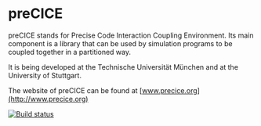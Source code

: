# preCICE #

preCICE stands for Precise Code Interaction Coupling Environment. Its main component is a library that can be used by simulation programs to be coupled together in a partitioned way.

It is being developed at the Technische Universität München and at the University of Stuttgart.

The website of preCICE can be found at [www.precice.org](http://www.precice.org)

[![Build status](https://travis-ci.org/precice/precice.svg?branch=develop)](https://travis-ci.org/precice/precice)
